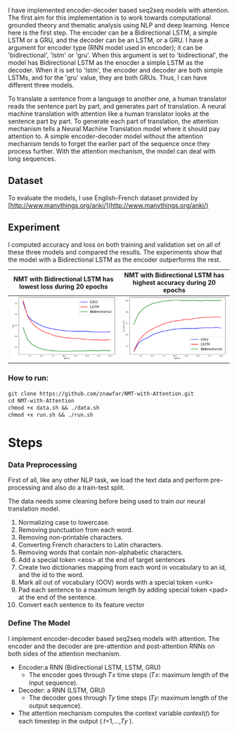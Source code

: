 I have implemented encoder-decoder based seq2seq models with attention. The first aim for this implementation is to work towards computational grounded theory and thematic analysis using NLP and deep learning. Hence here is the first step.
The encoder can be a Bidirectional LSTM, a simple LSTM or a GRU, and the decoder can be an LSTM, or a GRU. I have a argument for encoder type (RNN model used in encoder); it can be 'bidirectional', 'lstm' or 'gru'. When this argument is set to 'bidirectional', the model has Bidirectional LSTM as the enocder a simple LSTM as the decoder. When it is set to 'lstm', the encoder and decoder are both simple LSTMs, and for the 'gru' value, they are both GRUs. Thus, I can have different three models. 

To translate a sentence from a language to another one, a human translator reads the sentence part by part, and generates part of translation. A neural machine translation with attention like a human translator looks at the sentence part by part. To generate each part of translation, the attention mechanism tells a Neural Machine Translation model where it should pay attention to. A simple encoder-decoder model without the attention mechanism tends to forget the earlier part of the sequence once they process further. With the attention mechanism, the model can deal with long sequences. 


## Dataset
To evaluate the models, I use English-French dataset provided by [http://www.manythings.org/anki/](http://www.manythings.org/anki/)
## Experiment
I computed accuracy and loss on both training and validation set on all of these three models and compared the resutls. The experiments show that the model with a Bidirectional LSTM as the encoder outperforms the rest.

NMT with Bidirectional LSTM has lowest loss during 20 epochs          |  NMT with Bidirectional LSTM has highest accuracy during 20 epochs 
:-------------------------:|:-------------------------:
![](/images/loss.png)  |  ![](/images/accuracy.png)


 ### How to run:
```
git clone https://github.com/znawfar/NMT-with-Attention.git
cd NMT-with-Attention
chmod +x data.sh && ./data.sh
chmod +x run.sh && ./run.sh
```
# Steps
### Data Preprocessing
First of all, like any other NLP task, we load the text data and perform pre-processing and also do a train-test split.


The data needs some cleaning before being used to train our neural translation model.
1. Normalizing case to lowercase.
2. Removing punctuation from each word.
3. Removing non-printable characters.
4. Converting French characters to Latin characters.
5. Removing words that contain non-alphabetic characters. 
6. Add a special token \<eos\> at the end of target sentences
7.  Create two dictionaries mapping from each word in vocabulary to an id, and the id to the word. 
8.  Mark all out of vocabulary (OOV) words with a special token \<unk\>
9. Pad each sentence to a maximum length by adding special token \<pad\> at the end of the sentence.
10. Convert each sentence to its feature vector

### Define The Model
I implement encoder-decoder based seq2seq models with attention. The encoder and the decoder are pre-attention and post-attention RNNs on both sides of the attention mechanism.
* Encoder:a RNN (Bidirectional LSTM, LSTM, GRU)
  * The encoder goes through 𝑇𝑥 time steps (𝑇𝑥: maximum length of the input sequence). 
* Decoder: a RNN (LSTM, GRU)
   * The decoder goes through 𝑇𝑦 time steps (𝑇𝑦: maximum length of the output sequence). 
* The attention mechanism computes the context variable  𝑐𝑜𝑛𝑡𝑒𝑥𝑡⟨𝑡⟩  for each timestep in the output ( 𝑡=1,…,𝑇𝑦 ).

